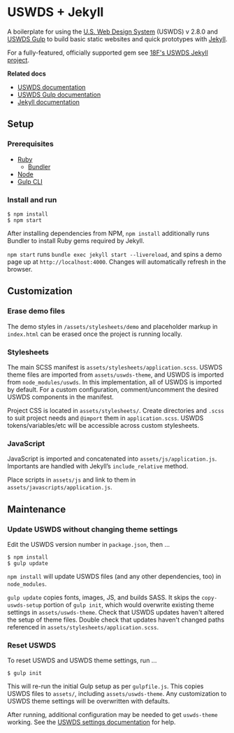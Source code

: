 # USWDS + Jekyll

A boilerplate for using the [U.S. Web Design System](https://designsystem.digital.gov/) (USWDS) v 2.8.0 and [USWDS Gulp](https://github.com/uswds/uswds-gulp) to build basic static websites and quick prototypes with [Jekyll](https://jekyllrb.com/).

For a fully-featured, officially supported gem see [18F's USWDS Jekyll project](https://github.com/18F/uswds-jekyll).

**Related docs**

- [USWDS documentation](https://designsystem.digital.gov/how-to-use-uswds/)
- [USWDS Gulp documentation](https://github.com/uswds/uswds-gulp#readme)
- [Jekyll documentation](https://jekyllrb.com/docs/home/)

## Setup

### Prerequisites

- [Ruby](https://www.ruby-lang.org/en/documentation/installation/)
  - [Bundler](https://bundler.io/)
- [Node](https://nodejs.org/)
- [Gulp CLI](https://gulpjs.com/docs/en/getting-started/quick-start)

### Install and run

```
$ npm install
$ npm start
```

After installing dependencies from NPM, `npm install` additionally runs Bundler to install Ruby gems required by Jekyll.

`npm start` runs `bundle exec jekyll start --livereload`, and spins a demo page up at `http://localhost:4000`. Changes will automatically refresh in the browser.

## Customization

### Erase demo files

The demo styles in `/assets/stylesheets/demo` and placeholder markup in `index.html` can be erased once the project is running locally.

### Stylesheets

The main SCSS manifest is `assets/stylesheets/application.scss`. USWDS theme files are imported from `assets/uswds-theme`, and USWDS is imported from `node_modules/uswds`. In this implementation, all of USWDS is imported by default. For a custom configuration, comment/uncomment the desired USWDS components in the manifest.

Project CSS is located in `assets/stylesheets/`. Create directories and `.scss` to suit project needs and `@import` them in `application.scss`. USWDS tokens/variables/etc will be accessible across custom stylesheets.

### JavaScript
JavaScript is imported and concatenated into `assets/js/application.js`. Importants are handled with Jekyll’s `include_relative` method.

Place scripts in `assets/js` and link to them in `assets/javascripts/application.js`.

## Maintenance

### Update USWDS without changing theme settings

Edit the USWDS version number in `package.json`, then ...

```
$ npm install
$ gulp update
```

`npm install` will update USWDS files (and any other dependencies, too) in `node_modules`.

`gulp update` copies fonts, images, JS, and builds SASS. It skips the `copy-uswds-setup` portion of `gulp init`, which would overwrite existing theme settings in `assets/uswds-theme`. Check that USWDS updates haven't altered the setup of theme files. Double check that updates haven't changed paths referenced in `assets/stylesheets/application.scss`.

### Reset USWDS

To reset USWDS and USWDS theme settings, run ...

```
$ gulp init
```

This will re-run the initial Gulp setup as per `gulpfile.js`. This copies USWDS files to `assets/`, including `assets/uswds-theme`. Any customization to USWDS theme settings will be overwritten with defaults.

After running, additional configuration may be needed to get `uswds-theme` working. See the [USWDS settings documentation](https://designsystem.digital.gov/documentation/settings/) for help.
